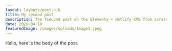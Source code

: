 ```yaml
---
layout: layouts/post.njk
title: My second post
description: The fsecond post on the Eleventy + Netlify CMS from scratch blog
date: 2020-04-19
featuredImage: /images/uploads/image1.jpeg
---
```

Hello, here is the body of the post.